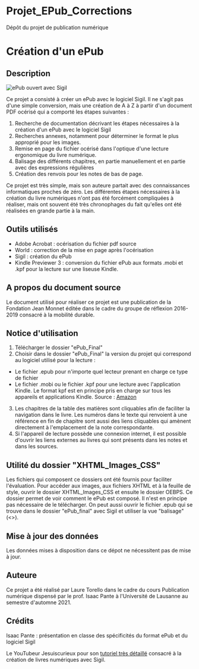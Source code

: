 # Projet_EPub_Corrections
Dépôt du projet de publication numérique

# Création d'un ePub
## Description
![ePub ouvert avec Sigil](https://github.com/ltorello/Projet_EPub_Corrections/assets/92383410/61ae9ced-868b-40e4-b217-542c7046faaf)

Ce projet a consisté à créer un ePub avec le logiciel Sigil. Il ne s'agit pas d'une simple conversion, mais une création de A à Z à partir d'un document PDF océrisé qui a comporté les étapes suivantes :

1) Recherche de documentation décrivant les étapes nécessaires à la création d'un ePub avec le logiciel Sigil
2) Recherches annexes, notamment pour déterminer le format le plus approprié pour les images. 
3) Remise en page du fichier océrisé dans l'optique d'une lecture ergonomique du livre numérique.
4) Balisage des différents chapitres, en partie manuellement et en partie avec des expressions régulières
5) Création des renvois pour les notes de bas de page.

Ce projet est très simple, mais son auteure partait avec des connaissances informatiques proches de zéro. Les différentes étapes nécessaires à la création du livre numériques n'ont pas été forcément compliquées à réaliser, mais ont souvent été très chronophages du fait qu'elles ont été réalisées en grande partie à la main. 

## Outils utilisés
* Adobe Acrobat : océrisation du fichier pdf source
* World : correction de la mise en page après l'océrisation
* Sigil : création du ePub
* Kindle Previewer 3 : conversion du fichier ePub aux formats .mobi et .kpf pour la lecture sur une liseuse Kindle.

## A propos du document source
Le document utilisé pour réaliser ce projet est une publication de la Fondation Jean Monnet éditée dans le cadre du groupe de réflexion 2016-2019 consacré à la mobilité durable. 

## Notice d'utilisation
1) Télécharger le dossier "ePub_Final"
2) Choisir dans le dossier "ePub_Final" la version du projet qui correspond au logiciel utilisé pour la lecture : 
* Le fichier .epub pour n'importe quel lecteur prenant en charge ce type de fichier
* Le fichier .mobi ou le fichier .kpf pour une lecture avec l'application Kindle. Le format kpf est en principe pris en charge sur tous les appareils et applications Kindle. Source : [Amazon](https://kdp.amazon.com/fr_FR/help/topic/G200634390)
3) Les chapitres de la table des matières sont cliquables afin de faciliter la navigation dans le livre. Les numéros dans le texte qui renvoient à une référence en fin de chapitre sont aussi des liens cliquables qui amènent directement à l'emplacement de la note correspondante. 
4) Si l'appareil de lecture possède une connexion internet, il est possible d'ouvrir les liens externes au livres qui sont présents dans les notes et dans les sources. 

## Utilité du dossier "XHTML_Images_CSS"

Les fichiers qui composent ce dossiers ont été fournis pour faciliter l'évaluation. Pour accéder aux images, aux fichiers XHTML et à la feuille de style, ouvrir le dossier XHTML_Images_CSS et ensuite le dossier OEBPS. Ce dossier permet de voir comment le ePub est composé. Il n'est en principe pas nécessaire de le télécharger. On peut aussi ouvrir le fichier .epub qui se trouve dans le dossier "ePub_final" avec Sigil et utiliser la vue "balisage" (<>).

## Mise à jour des données

Les données mises à disposition dans ce dépot ne nécessitent pas de mise à jour.

## Auteure

Ce projet a été réalisé par Laure Torello dans le cadre du cours Publication numérique dispensé par le prof. Isaac Pante à l'Université de Lausanne au semestre d'automne 2021.

## Crédits

Isaac Pante : présentation en classe des spécificités du format ePub et du logiciel Sigil

Le YouTubeur Jesuiscurieux pour son [tutoriel très détaillé](https://www.youtube.com/watch?v=-CpzHoTtZlQ&t=198s) consacré à la création de livres numériques avec Sigil. 

